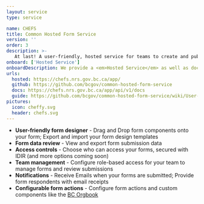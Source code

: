 ```yaml
---
layout: service
type: service

name: CHEFS
title: Common Hosted Form Service
version: ''
order: 3
description: >-
   At last! A user-friendly, hosted service for teams to create and publish their own web forms.   Complex form designs, custom access control, secure and highly available - made simple and maintained by the Common Services team and available for your next web form project.
onboard: ['Hosted Service']
onboardDescription: We provide a <em>Hosted Service</em> as well as documented <em>open-source code</em> for hosting your own form service.
urls:
  hosted: https://chefs.nrs.gov.bc.ca/app/
  github: https://github.com/bcgov/common-hosted-form-service
  docs: https://chefs.nrs.gov.bc.ca/app/api/v1/docs
  guide: https://github.com/bcgov/common-hosted-form-service/wiki/User-Guide
pictures:
  icon: cheffy.svg
  header: chefs.svg
---
```

- **User-friendly form designer** - Drag and Drop form components onto your form; Export and import your form design templates
- **Form data review** - View and export form submission data
- **Access controls** - Choose who can access your forms, secured with IDIR (and more options coming soon)
- **Team management** - Configure role-based access for your team to manage forms and review submissions
- **Notifications** - Receive Emails when your forms are submitted; Provide form respondents with email receipts
- **Configurable form actions** - Configure form actions and custom components like the <a href="https://www.orgbook.gov.bc.ca/en/home" target="_blank">BC Orgbook</a>
